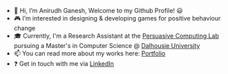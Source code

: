 - 👋 Hi, I’m Anirudh Ganesh, Welcome to my Github Profile! :smiley:
- :video_game: I’m interested in designing & developing games for positive behaviour change
- :mortar_board: Currently, I'm a Research Assistant at the <a href="https://pcl.cs.dal.ca/"> Persuasive Computing Lab </a> pursuing a Master's in Computer Science @ <a href="https://www.dal.ca/">Dalhousie University</a>
- 📫 You can read more about my works here: <a href="https://anirudh-ganesh.web.app/">Portfolio</a>
- :question: Get in touch with me via <a href="https://www.linkedin.com/in/anirudh-ganesh07/">LinkedIn</a>
<!---
AniG007/AniG007 is a ✨ special ✨ repository because its `README.md` (this file) appears on your GitHub profile.
You can click the Preview link to take a look at your changes.
--->
